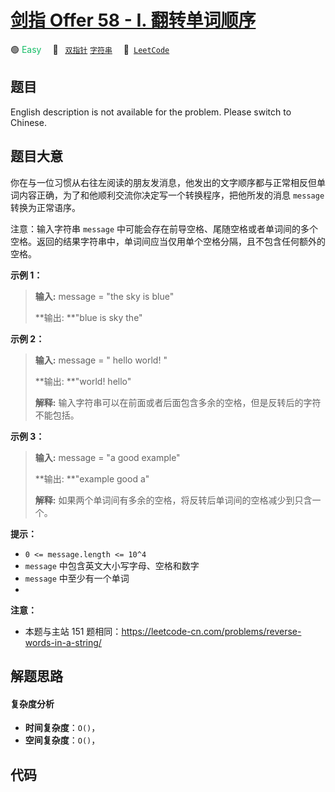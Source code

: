 # [剑指 Offer 58 - I. 翻转单词顺序](https://leetcode.cn/problems/fan-zhuan-dan-ci-shun-xu-lcof)

🟢 <font color=#15bd66>Easy</font>&emsp; 🔖&ensp; [`双指针`](/leetcode-js/outline/tag/two-pointers.md) [`字符串`](/leetcode-js/outline/tag/string.md)&emsp; 🔗&ensp;[`LeetCode`](https://leetcode.cn/problems/fan-zhuan-dan-ci-shun-xu-lcof)

## 题目

English description is not available for the problem. Please switch to
Chinese.


## 题目大意

你在与一位习惯从右往左阅读的朋友发消息，他发出的文字顺序都与正常相反但单词内容正确，为了和他顺利交流你决定写一个转换程序，把他所发的消息 `message`
转换为正常语序。

注意：输入字符串 `message`
中可能会存在前导空格、尾随空格或者单词间的多个空格。返回的结果字符串中，单词间应当仅用单个空格分隔，且不包含任何额外的空格。



**示例 1：**

> 
> 
> 
> 
> 
> **输入:** message = "the sky is blue"
> 
> **输出:  **"blue is sky the"
> 
> 

**示例 2：**

> 
> 
> 
> 
> 
> **输入:** message = "  hello world!  "
> 
> **输出:  **"world! hello"
> 
> **解释:** 输入字符串可以在前面或者后面包含多余的空格，但是反转后的字符不能包括。
> 
> 

**示例 3：**

> 
> 
> 
> 
> 
> **输入:** message = "a good   example"
> 
> **输出:  **"example good a"
> 
> **解释:** 如果两个单词间有多余的空格，将反转后单词间的空格减少到只含一个。
> 
> 



**提示：**

  * `0 <= message.length <= 10^4`
  * `message` 中包含英文大小写字母、空格和数字
  * `message` 中至少有一个单词
  *  

**注意：**

  * 本题与主站 151 题相同：<https://leetcode-cn.com/problems/reverse-words-in-a-string/>




## 解题思路

#### 复杂度分析

- **时间复杂度**：`O()`，
- **空间复杂度**：`O()`，

## 代码

```javascript

```